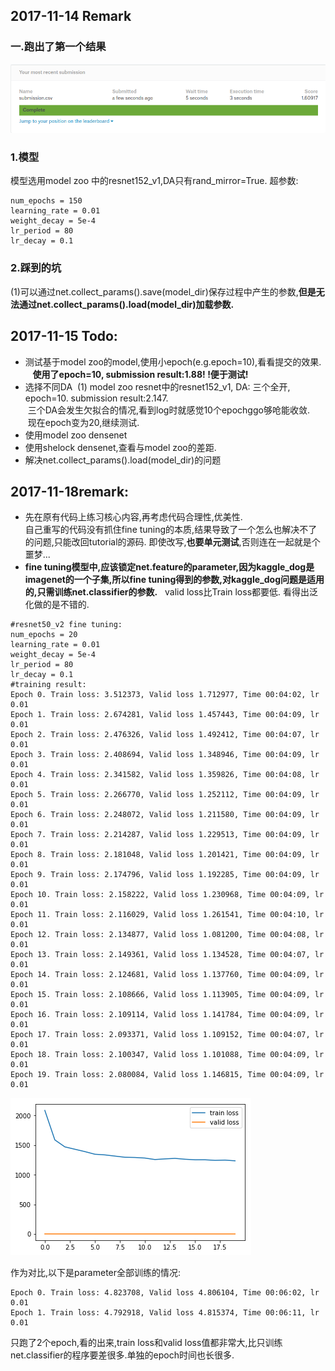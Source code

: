 ## 2017-11-14 Remark  
### 一.跑出了第一个结果   
![kaggle_dog_1st submission](https://github.com/davidwang8088/MXnet_test/blob/master/images/kaggle_dog_1.60917.png)  
### 1.模型    
模型选用model zoo 中的resnet152_v1,DA只有rand_mirror=True.
超参数:
```
num_epochs = 150
learning_rate = 0.01
weight_decay = 5e-4
lr_period = 80
lr_decay = 0.1
```
### 2.踩到的坑  
(1)可以通过net.collect_params().save(model_dir)保存过程中产生的参数,**但是无法通过net.collect_params().load(model_dir)加载参数.**

## 2017-11-15 Todo:
* 测试基于model zoo的model,使用小epoch(e.g.epoch=10),看看提交的效果.  
    **使用了epoch=10, submission result:1.88! !便于测试!**
* 选择不同DA
  (1) model zoo resnet中的resnet152_v1, DA: 三个全开, epoch=10. submission result:2.147.  
  三个DA会发生欠拟合的情况,看到log时就感觉10个epochggo够呛能收敛.  
  现在epoch变为20,继续测试.  
* 使用model zoo densenet
* 使用shelock densenet,查看与model zoo的差距.
* 解决net.collect_params().load(model_dir)的问题

## 2017-11-18remark:  
* 先在原有代码上练习核心内容,再考虑代码合理性,优美性.  
自己重写的代码没有抓住fine tuning的本质,结果导致了一个怎么也解决不了的问题,只能改回tutorial的源码. 即使改写,**也要单元测试**,否则连在一起就是个噩梦...  
* **fine tuning模型中,应该锁定net.feature的parameter,因为kaggle_dog是imagenet的一个子集,所以fine tuning得到的参数,对kaggle_dog问题是适用的,只需训练net.classifier的参数.**  
valid loss比Train loss都要低. 看得出泛化做的是不错的.  
```
#resnet50_v2 fine tuning:
num_epochs = 20
learning_rate = 0.01
weight_decay = 5e-4
lr_period = 80
lr_decay = 0.1
#training result:
Epoch 0. Train loss: 3.512373, Valid loss 1.712977, Time 00:04:02, lr 0.01
Epoch 1. Train loss: 2.674281, Valid loss 1.457443, Time 00:04:09, lr 0.01
Epoch 2. Train loss: 2.476326, Valid loss 1.492412, Time 00:04:07, lr 0.01
Epoch 3. Train loss: 2.408694, Valid loss 1.348946, Time 00:04:09, lr 0.01
Epoch 4. Train loss: 2.341582, Valid loss 1.359826, Time 00:04:08, lr 0.01
Epoch 5. Train loss: 2.266770, Valid loss 1.252112, Time 00:04:09, lr 0.01
Epoch 6. Train loss: 2.248072, Valid loss 1.211580, Time 00:04:09, lr 0.01
Epoch 7. Train loss: 2.214287, Valid loss 1.229513, Time 00:04:09, lr 0.01
Epoch 8. Train loss: 2.181048, Valid loss 1.201421, Time 00:04:09, lr 0.01
Epoch 9. Train loss: 2.174796, Valid loss 1.192285, Time 00:04:09, lr 0.01
Epoch 10. Train loss: 2.158222, Valid loss 1.230968, Time 00:04:09, lr 0.01
Epoch 11. Train loss: 2.116029, Valid loss 1.261541, Time 00:04:10, lr 0.01
Epoch 12. Train loss: 2.134877, Valid loss 1.081200, Time 00:04:08, lr 0.01
Epoch 13. Train loss: 2.149361, Valid loss 1.134528, Time 00:04:07, lr 0.01
Epoch 14. Train loss: 2.124681, Valid loss 1.137760, Time 00:04:09, lr 0.01
Epoch 15. Train loss: 2.108666, Valid loss 1.113905, Time 00:04:09, lr 0.01
Epoch 16. Train loss: 2.109114, Valid loss 1.141784, Time 00:04:09, lr 0.01
Epoch 17. Train loss: 2.093371, Valid loss 1.109152, Time 00:04:07, lr 0.01
Epoch 18. Train loss: 2.100347, Valid loss 1.101088, Time 00:04:09, lr 0.01
Epoch 19. Train loss: 2.080084, Valid loss 1.146815, Time 00:04:09, lr 0.01
```
![resnet50v2fine tuning](https://github.com/davidwang8088/MXnet_test/blob/master/images/resnet50_v2_fine_tuning_traning_result.png)

作为对比,以下是parameter全部训练的情况:
```
Epoch 0. Train loss: 4.823708, Valid loss 4.806104, Time 00:06:02, lr 0.01
Epoch 1. Train loss: 4.792918, Valid loss 4.815374, Time 00:06:11, lr 0.01
```
只跑了2个epoch,看的出来,train loss和valid loss值都非常大,比只训练net.classifier的程序要差很多.单独的epoch时间也长很多.  



